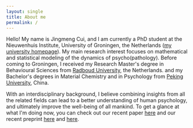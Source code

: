 ```yaml
---
layout: single
title: About me
permalink: /
---
```


Hello! My name is Jingmeng Cui, and I am currently a PhD student at the Nieuwenhuis Institute, University of Groningen, the Netherlands ([my university homepage](https://www.rug.nl/staff/jingmeng.cui/)). My main research interest focuses on mathematical and statistical modeling of the dynamics of psycho(pathology). Before coming to Groningen, I received my Research Master's degree in Behavioural Sciences from [Radboud University](https://www.ru.nl/), the Netherlands. and my Bachelor's degrees in Material Chemistry and in Psychology from [Peking University](https://www.pku.edu.cn/), China. 

With an interdisciplinary background, I believe combining insights from all the related fields can lead to a better understanding of human psychology, and ultimately improve the well-being of all mankind. To get a glance at what I'm doing now, you can check out our recent paper [here](https://doi.org/10.1080/00273171.2022.2119927) and our recent preprint [here](https://psyarxiv.com/wjzg2/) and [here](https://psyarxiv.com/59fu4/).
